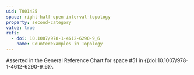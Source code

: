 ```yaml
---
uid: T001425
space: right-half-open-interval-topology
property: second-category
value: true
refs:
  - doi: 10.1007/978-1-4612-6290-9_6
    name: Counterexamples in Topology
---
```

Asserted in the General Reference Chart for space #51 in
{{doi:10.1007/978-1-4612-6290-9_6}}.
